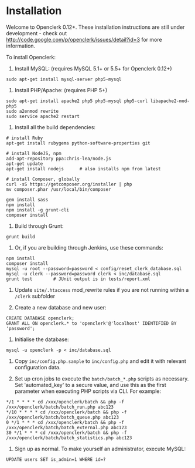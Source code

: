 Installation
============

Welcome to Openclerk 0.12+. These installation instructions are still under
development - check out http://code.google.com/p/openclerk/issues/detail?id=3
for more information.

To install Openclerk:

1. Install MySQL: (requires MySQL 5.1+ or 5.5+ for Openclerk 0.12+)

```
sudo apt-get install mysql-server php5-mysql
```

1. Install PHP/Apache: (requires PHP 5+)

```
sudo apt-get install apache2 php5 php5-mysql php5-curl libapache2-mod-php5
sudo a2enmod rewrite
sudo service apache2 restart
```

1. Install all the build dependencies:

```
# install Ruby
apt-get install rubygems python-software-properties git

# install NodeJS, npm
add-apt-repository ppa:chris-lea/node.js
apt-get update
apt-get install nodejs      # also installs npm from latest

# install Composer, globally
curl -sS https://getcomposer.org/installer | php
mv composer.phar /usr/local/bin/composer

gem install sass
npm install
npm install -g grunt-cli
composer install
```

1. Build through Grunt:

```
grunt build
```

1. Or, if you are building through Jenkins, use these commands:

```
npm install
composer install
mysql -u root --password=password < config/reset_clerk_database.sql
mysql -u clerk --password=password clerk < inc/database.sql
grunt test        # JUnit output is in tests/report.xml
```

1. Update `site/.htaccess` mod_rewrite rules if you are not running within a
`/clerk` subfolder

1. Create a new database and new user:

```
CREATE DATABASE openclerk;
GRANT ALL ON openclerk.* to 'openclerk'@'localhost' IDENTIFIED BY 'password';
```

1. Initialise the database:

```
mysql -u openclerk -p < inc/database.sql
```

1. Copy `inc/config.php.sample` to `inc/config.php` and edit it with relevant
configuration data.

1. Set up cron jobs to execute the `batch/batch_*.php` scripts as necessary. Set
'automated_key' to a secure value, and use this as the first parameter
when executing PHP scripts via CLI. For example:

```
*/1 * * * * cd /xxx/openclerk/batch && php -f /xxx/openclerk/batch/batch_run.php abc123
*/10 * * * * cd /xxx/openclerk/batch && php -f /xxx/openclerk/batch/batch_queue.php abc123
0 */1 * * * cd /xxx/openclerk/batch && php -f /xxx/openclerk/batch/batch_external.php abc123
30 */1 * * * cd /xxx/openclerk/batch && php -f /xxx/openclerk/batch/batch_statistics.php abc123
```

1. Sign up as normal. To make yourself an administrator, execute MySQL:

```
UPDATE users SET is_admin=1 WHERE id=?
```
